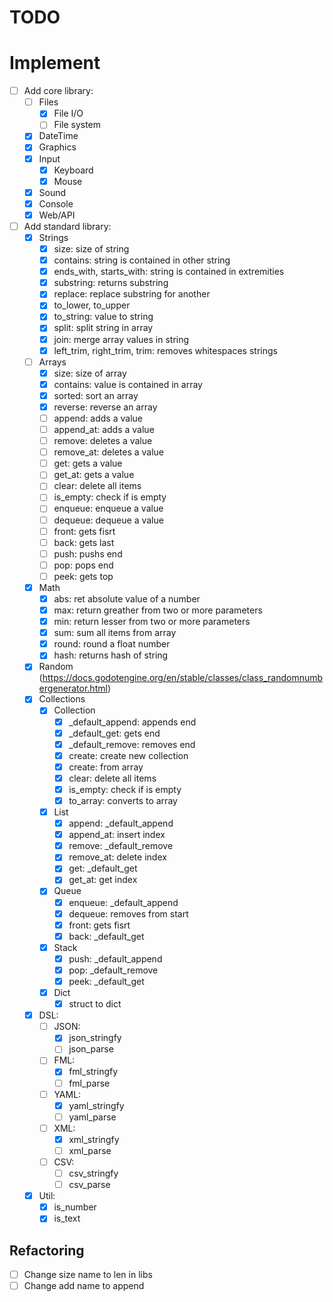 # TODO

# Implement
- [ ] Add core library:
    - [ ] Files
        - [X] File I/O
        - [ ] File system
    - [X] DateTime
    - [X] Graphics
    - [X] Input
        - [X] Keyboard
        - [X] Mouse
    - [X] Sound
    - [X] Console
    - [X] Web/API
- [ ] Add standard library:
    - [X] Strings
        - [X] size: size of string
        - [X] contains: string is contained in other string
        - [X] ends_with, starts_with: string is contained in extremities
        - [X] substring: returns substring
        - [X] replace: replace substring for another
        - [X] to_lower, to_upper
        - [X] to_string: value to string
        - [X] split: split string in array
        - [X] join: merge array values in string
        - [X] left_trim, right_trim, trim: removes whitespaces strings
    - [ ] Arrays
        - [X] size: size of array
        - [X] contains: value is contained in array
        - [X] sorted: sort an array
        - [X] reverse: reverse an array
        - [ ] append: adds a value
        - [ ] append_at: adds a value
        - [ ] remove: deletes a value
        - [ ] remove_at: deletes a value
        - [ ] get: gets a value
        - [ ] get_at: gets a value
        - [ ] clear: delete all items
        - [ ] is_empty: check if is empty
        - [ ] enqueue: enqueue a value
        - [ ] dequeue: dequeue a value
        - [ ] front: gets fisrt
        - [ ] back: gets last
        - [ ] push: pushs end
        - [ ] pop: pops end
        - [ ] peek: gets top
    - [X] Math
        - [X] abs: ret absolute value of a number
        - [X] max: return greather from two or more parameters
        - [X] min: return lesser from two or more parameters
        - [X] sum: sum all items from array
        - [X] round: round a float number
        - [X] hash: returns hash of string
    - [X] Random (https://docs.godotengine.org/en/stable/classes/class_randomnumbergenerator.html)
    - [X] Collections
        - [X] Collection
            - [X] _default_append: appends end
            - [X] _default_get: gets end
            - [X] _default_remove: removes end
            - [X] create: create new collection
            - [X] create: from array
            - [X] clear: delete all items
            - [X] is_empty: check if is empty
            - [X] to_array: converts to array
        - [X] List
            - [X] append: _default_append
            - [X] append_at: insert index
            - [X] remove: _default_remove
            - [X] remove_at: delete index
            - [X] get: _default_get
            - [X] get_at: get index
        - [X] Queue
            - [X] enqueue: _default_append
            - [X] dequeue: removes from start
            - [X] front: gets fisrt
            - [X] back: _default_get
        - [X] Stack
            - [X] push: _default_append
            - [X] pop: _default_remove
            - [X] peek: _default_get
        - [x] Dict
            - [X] struct to dict
    - [X] DSL:
        - [ ] JSON:
            - [X] json_stringfy
            - [ ] json_parse
        - [ ] FML:
            - [X] fml_stringfy
            - [ ] fml_parse
        - [ ] YAML:
            - [X] yaml_stringfy
            - [ ] yaml_parse
        - [ ] XML:
            - [X] xml_stringfy
            - [ ] xml_parse
        - [ ] CSV:
            - [ ] csv_stringfy
            - [ ] csv_parse
    - [X] Util:
        - [X] is_number
        - [X] is_text

## Refactoring
- [ ] Change size name to len in libs
- [ ] Change add name to append
